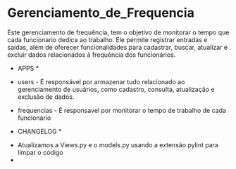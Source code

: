 # Gerenciamento_de_Frequencia

Este gerenciamento de frequência, tem o objetivo de monitorar o tempo que cada funcionario dedica ao trabalho. Ele permite registrar entradas e saídas, além de oferecer funcionalidades para cadastrar, buscar, atualizar e excluir dados relacionados à frequência dos funcionários.

* APPS *

- users - É responsável por armazenar tudo relacionado ao gerenciamento de usuários, como cadastro, consulta, atualização e exclusão de dados.

- frequencias - É responsavel por monitorar o tempo de trabalho de cada funcionário

* CHANGELOG *

- Atualizamos a Views.py  e o models.py usando a extensão pylint para limpar o código
-
